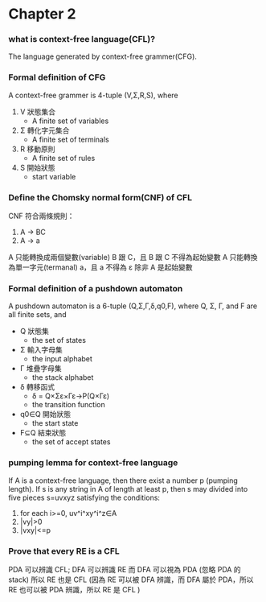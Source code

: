 Chapter 2
===
### what is context-free language(CFL)?
The language generated by context-free grammer(CFG).

### Formal definition of CFG
A context-free grammer is 4-tuple (V,Σ,R,S), where 
1. V 狀態集合
    - A finite set of variables
2. Σ 轉化字元集合
    - A finite set of terminals
3. R 移動原則
    - A finite set of rules
4. S 開始狀態
    - start variable

### Define the Chomsky normal form(CNF) of CFL
CNF 符合兩條規則：
1. A → BC
2. A → a

A 只能轉換成兩個變數(variable) B 跟 C，且 B 跟 C 不得為起始變數
A 只能轉換為單一字元(termanal) a，且 a 不得為 ε 除非 A 是起始變數

### Formal definition of a pushdown automaton
A pushdown automaton is a 6-tuple (Q,Σ,Γ,δ,q0,F), where Q, Σ, Γ, and F are all finite sets, and 
- Q 狀態集
    - the set of states
- Σ 輸入字母集
    - the input alphabet
- Γ 堆疊字母集
    - the stack alphabet
- δ 轉移函式
    - δ = Q×Σε×Γε→P(Q×Γε)
    - the transition function
- q0∈Q 開始狀態
    - the start state
- F⊆Q 結束狀態
    - the set of accept states

### pumping lemma for context-free language
If A is a context-free language, then there exist a number p (pumping length).
If s is any string in A of length at least p, then s may divided into five pieces s=uvxyz satisfying the conditions:
1. for each i>=0, uv^i^xy^i^z∈A
2. |vy|>0
3. |vxy|<=p

### Prove that every RE is a CFL
PDA 可以辨識 CFL; DFA 可以辨識 RE
而 DFA 可以視為 PDA (忽略 PDA 的 stack)
所以 RE 也是 CFL
(因為 RE 可以被 DFA 辨識，而 DFA 屬於 PDA，所以 RE 也可以被 PDA 辨識，所以 RE 是 CFL )
